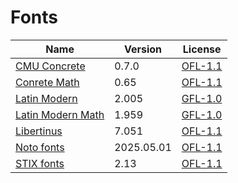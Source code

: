 # Fonts

| Name                | Version    | License   |
| ------------------- | ---------- | --------- |
| [CMU Concrete]      | 0.7.0      | [OFL-1.1] |
| [Conrete Math]      | 0.65       | [OFL-1.1] |
| [Latin Modern]      | 2.005      | [GFL-1.0] |
| [Latin Modern Math] | 1.959      | [GFL-1.0] |
| [Libertinus]        | 7.051      | [OFL-1.1] |
| [Noto fonts]        | 2025.05.01 | [OFL-1.1] |
| [STIX fonts]        | 2.13       | [OFL-1.1] |

[Conrete Math]: https://ctan.org/pkg/concmath-otf
[CMU Concrete]: https://cm-unicode.sourceforge.io/
[Latin Modern]: https://www.gust.org.pl/projects/e-foundry/latin-modern
[Latin Modern Math]: https://www.gust.org.pl/projects/e-foundry/lm-math
[Libertinus]: https://github.com/alerque/libertinus
[Noto fonts]: https://notofonts.github.io/
[STIX fonts]: https://github.com/stipub/stixfonts


[GFL-1.0]: https://www.gust.org.pl/projects/e-foundry/licenses
[OFL-1.1]: https://openfontlicense.org/
